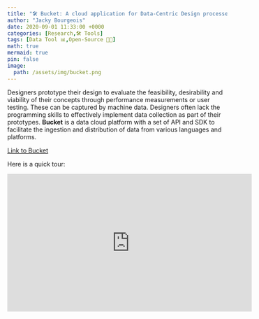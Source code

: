 ```yaml
---
title: "🛠️ Bucket: A cloud application for Data-Centric Design processes"
author: "Jacky Bourgeois"
date: 2020-09-01 11:33:00 +0000
categories: [Research,🛠️ Tools]
tags: [Data Tool 📊,Open-Source 👐🏼]
math: true
mermaid: true
pin: false
image:
  path: /assets/img/bucket.png
---
```


Designers prototype their design to evaluate the feasibility, desirability and viability of their concepts through performance measurements or user testing. These can be captured by machine data. Designers often lack the programming skills to effectively implement data collection as part of their prototypes. __Bucket__ is a data cloud platform with a set of API and SDK to facilitate the ingestion and distribution of data from various languages and platforms.


<a href="https://dwd.tudelft.nl/bucket/about" target="_blank">Link to Bucket</a>

Here is a quick tour:

<div style="text-align:center">
  <iframe width="560" height="315" src="https://www.youtube-nocookie.com/embed/H2Ogmi1J-P8" title="YouTube video player" frameborder="0" allow="accelerometer; autoplay; clipboard-write; encrypted-media; gyroscope; picture-in-picture" allowfullscreen></iframe>
</div>